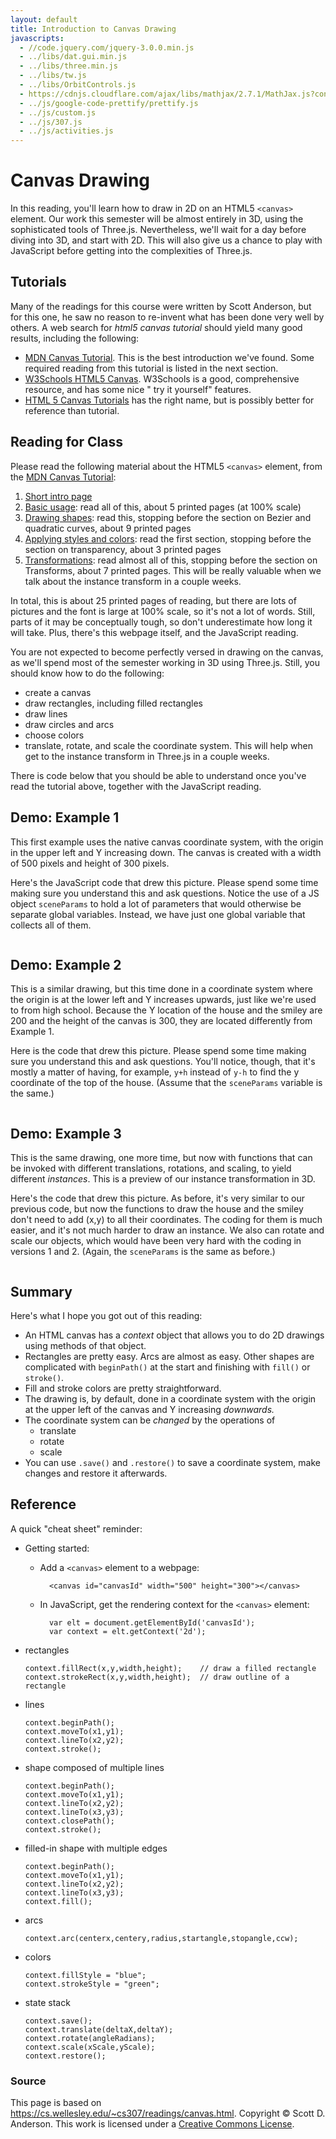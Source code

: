 ```yaml
---
layout: default
title: Introduction to Canvas Drawing
javascripts:
  - //code.jquery.com/jquery-3.0.0.min.js
  - ../libs/dat.gui.min.js
  - ../libs/three.min.js
  - ../libs/tw.js
  - ../libs/OrbitControls.js
  - https://cdnjs.cloudflare.com/ajax/libs/mathjax/2.7.1/MathJax.js?config=TeX-AMS-MML_HTMLorMML
  - ../js/google-code-prettify/prettify.js
  - ../js/custom.js
  - ../js/307.js
  - ../js/activities.js
---
```

# Canvas Drawing

In this reading, you'll learn how to draw in 2D on an HTML5 `<canvas>`
element. Our work this semester will be almost entirely in 3D, using the
sophisticated tools of Three.js. Nevertheless, we'll wait for a day before
diving into 3D, and start with 2D. This will also give us a chance to play
with JavaScript before getting into the complexities of Three.js.

## Tutorials

Many of the readings for this course were written by Scott Anderson, but for
this one, he saw no reason to re-invent what has been done very well by
others. A web search for _html5 canvas tutorial_ should yield many good
results, including the following:

  * [ MDN Canvas Tutorial](http://developer.mozilla.org/en-US/docs/Web/Guide/HTML/Canvas_tutorial). This is the best introduction we've found. Some required reading from this tutorial is listed in the next section. 
  * [W3Schools HTML5 Canvas](http://www.w3schools.com/html/html5_canvas.asp). W3Schools is a good, comprehensive resource, and has some nice " try it yourself" features. 
  * [HTML 5 Canvas Tutorials](https://www.html5canvastutorials.com/) has the right name, but is possibly better for reference than tutorial.  

## Reading for Class

Please read the following material about the HTML5 `<canvas>` element, from
the [ MDN Canvas Tutorial](http://developer.mozilla.org/en-US/docs/Web/Guide/HTML/Canvas_tutorial):

  1.  [Short intro page](http://developer.mozilla.org/en-US/docs/Web/Guide/HTML/Canvas_tutorial)
  2.  [Basic usage](http://developer.mozilla.org/en-US/docs/Web/Guide/HTML/Canvas_tutorial/Basic_usage "Canvas_tutorial/Basic_usage"): read all of this, about 5 printed pages (at 100% scale)
  3.  [Drawing shapes](http://developer.mozilla.org/en-US/docs/Web/Guide/HTML/Canvas_tutorial/Drawing_shapes "Canvas_tutorial/Drawing_shapes"): read this, stopping before the section on Bezier and quadratic curves, about 9 printed pages 
  4.  [Applying styles and colors](http://developer.mozilla.org/en-US/docs/Web/Guide/HTML/Canvas_tutorial/Applying_styles_and_colors "Canvas_tutorial/Applying_styles_and_colors"): read the first section, stopping before the section on transparency, about 3 printed pages 
  5.  [Transformations](http://developer.mozilla.org/en-US/docs/Web/Guide/HTML/Canvas_tutorial/Transformations "Canvas_tutorial/Transformations"): read almost all of this, stopping before the section on Transforms, about 7 printed pages. This will be really valuable when we talk about the instance transform in a couple weeks. 

In total, this is about 25 printed pages of reading, but there are lots of
pictures and the font is large at 100% scale, so it's not a lot of words.
Still, parts of it may be conceptually tough, so don't underestimate how long
it will take. Plus, there's this webpage itself, and the JavaScript reading.

You are not expected to become perfectly versed in drawing on the canvas, as
we'll spend most of the semester working in 3D using Three.js. Still, you
should know how to do the following:

  * create a canvas 
  * draw rectangles, including filled rectangles 
  * draw lines 
  * draw circles and arcs 
  * choose colors 
  * translate, rotate, and scale the coordinate system. This will help when get to the instance transform in Three.js in a couple weeks. 

There is code below that you should be able to understand once you've read the
tutorial above, together with the JavaScript reading.

## Demo: Example 1

This first example uses the native canvas coordinate system, with the origin
in the upper left and Y increasing down. The canvas is created with a width of
500 pixels and height of 300 pixels.

<canvas id="canvas1" width="500" height="300"></canvas>

<script id="drawCanvas1">
function drawHouse1(ctx,params) {
    /* draws a house. Assumes a native coordinate system */
    var x = params.houseX || 50;
    var y = params.houseY || 200;
    var w = params.houseWidth || 50;
    var h = params.houseHeight || 80;
    ctx.fillStyle = params.houseColor || "red";

    ctx.beginPath();
    ctx.moveTo(x,y);             // lower left
    ctx.lineTo(x+w,y);           // lower right
    ctx.lineTo(x+w,y-h);         // upper right
    ctx.lineTo(x+w/2,y-(h+w/2)); // peak 
    ctx.lineTo(x,y-h);           // upper left
    ctx.lineTo(x,y);             // lower left, the beginning
    ctx.fill();
}

var sceneParams = {
       houseX: 300,
       houseY: 200,
       houseWidth: 80,
       houseHeight: 60,
       houseRotate: 0,
       houseColor: '#ff2233',
       smileyRadius: 75,
       smileyX: 150,
       smileyY: 200,
       smileyScaleX: 1,
       smileyScaleY: 1,
       lastParm: null
    };

function drawSmiley1(ctx,params) {
    // draws a smiley face centered at (smileyX,smileyY)
    // modified this code from the MDN tutorial
    // assumes a native coordinate system
    var x = params.smileyX || 150;
    var y = params.smileyY || 200;
    var outer = params.smileyRadius || 75;
    var inner = outer * 0.7;
    var eyex = 15;
    var eyey = 10;
    var eyeradius = 5;

    ctx.beginPath();
    ctx.arc(x,y,outer,0,2*Math.PI,true); // outer circle
    ctx.fillStyle = "yellow";
    ctx.fill();
   
    ctx.beginPath();
    ctx.arc(x,y,inner,0,Math.PI,false); // mouth (clockwise)
    ctx.strokeStyle = "red"
    ctx.stroke();

    ctx.beginPath();
    ctx.arc(x+eyex,y-eyey,eyeradius,0,2*Math.PI,true); // right eye
    ctx.fillStyle = "black";
    ctx.fill();

    ctx.beginPath();
    ctx.arc(x-eyex,y-eyey,eyeradius,0,2*Math.PI,true); // left eye
    ctx.fillStyle = "black";
    ctx.fill();
}

function redrawCanvas1() {
    var ctx = document.getElementById('canvas1').getContext('2d');
    drawHouse1(ctx,sceneParams);
    drawSmiley1(ctx,sceneParams);
}
       
redrawCanvas1();
</script>

Here's the JavaScript code that drew this picture. Please spend some time
making sure you understand this and ask questions. Notice the use of a JS
object `sceneParams` to hold a lot of parameters that would otherwise be
separate global variables. Instead, we have just one global variable that
collects all of them.

<pre data-codefrom="drawCanvas1" class="prettyprint lang-js linenums">
</pre>

    

## Demo: Example 2

This is a similar drawing, but this time done in a coordinate system where the
origin is at the lower left and Y increases upwards, just like we're used to
from high school. Because the Y location of the house and the smiley are 200
and the height of the canvas is 300, they are located differently from Example
1.

<canvas id="canvas2" width="500" height="300"></canvas>

<script id="drawCanvas2">
function flipY(ctx) {
    var canvas = ctx.canvas;
    var w = canvas.clientWidth;
    var h = canvas.clientHeight;
    ctx.translate(0,h);
    ctx.scale(1,-1);
}   

function drawHouse2(ctx,params) {
    /* draws a house. Assumes a flipped coordinate system */
    var x = params.houseX || 50;
    var y = params.houseY || 0;
    var w = params.houseWidth || 50;
    var h = params.houseHeight || 80;
    ctx.fillStyle = params.houseColor || "red";

    ctx.beginPath();
    ctx.moveTo(x,y);           // lower left
    ctx.lineTo(x+w,y);         // lower right
    ctx.lineTo(x+w,y+h);       // upper right
    ctx.lineTo(x+w/2,y+h+w/2); // peak
    ctx.lineTo(x,y+h);         // upper left
    ctx.lineTo(x,y);           // lower left, the beginning
    ctx.fill();
}

function drawSmiley2(ctx,params) {
    // Draws a smiley face centered at (smileyX,smileyY)
    // modified this code from MDN tutorial
    // assumes a flipped coordinate system
    var x = params.smileyX || 200;
    var y = params.smileyY || 300;
    var outer = params.smileyRadius || 75;
    var inner = outer * 0.7;
    var eyex = 15;
    var eyey = 10;
    var eyeradius = 5;

    ctx.beginPath();
    ctx.arc(x,y,outer,0,2*Math.PI,true); // outer circle
    ctx.fillStyle = "yellow";
    ctx.fill();
   
    ctx.beginPath();
    ctx.arc(x,y,inner,0,Math.PI,true); // mouth (counter-clockwise)
    ctx.strokeStyle = "red";
    ctx.stroke();

    ctx.beginPath();
    ctx.arc(x+eyex,y+eyey,eyeradius,0,2*Math.PI,true); // right eye
    ctx.fillStyle = "black";
    ctx.fill();

    ctx.beginPath();
    ctx.arc(x-eyex,y+eyey,eyeradius,0,2*Math.PI,true); // left eye
    ctx.fillStyle = "black";
    ctx.fill();
}

function redrawCanvas2() {
    var ctx = document.getElementById('canvas2').getContext('2d');
    flipY(ctx);
    drawHouse2(ctx,sceneParams);
    drawSmiley2(ctx,sceneParams);
}
       
redrawCanvas2();
</script>

Here is the code that drew this picture. Please spend some time making sure
you understand this and ask questions. You'll notice, though, that it's mostly
a matter of having, for example, `y+h` instead of `y-h` to find the y
coordinate of the top of the house. (Assume that the `sceneParams` variable is
the same.)

<pre data-codefrom="drawCanvas2" class="prettyprint lang-js linenums">
</pre>

    
    
    

## Demo: Example 3

This is the same drawing, one more time, but now with functions that can be
invoked with different translations, rotations, and scaling, to yield
different _instances_. This is a preview of our instance transformation in 3D.

<canvas id="canvas3" width="500" height="300"></canvas>

<script id="drawCanvas3">
function drawHouse3(ctx,params) {
    /* draws a house. Assumes a flipped coordinate system. Draws the
    house at (0,0). */
    var w = params.houseWidth || 50;
    var h = params.houseHeight || 80;
    ctx.fillStyle = params.houseColor || "red";

    ctx.beginPath();
    ctx.moveTo(0,0);         // lower left
    ctx.lineTo(w,0);         // lower right
    ctx.lineTo(w,h);         // upper right
    ctx.lineTo(w/2,h+w/2);   // peak
    ctx.lineTo(0,h);         // upper left
    ctx.lineTo(0,0);         // lower left, the beginning
    ctx.fill();
}

function drawHouseInstance(ctx,x,y) {
    // draws a house at (x,y)
    ctx.save();
    ctx.translate(x,y);
    drawHouse3(ctx,sceneParams);
    ctx.restore();
}
       
function drawSmiley3(ctx,params) {
    // Draws a smiley face centered at current location
    // modified this code from MDN tutorial
    // assumes a flipped coordinate system
    var outer = params.smileyRadius || 75;
    var inner = outer * 0.7;
    var eyey = 10;
    var eyex = 15;
    var eyeradius = 5;

    ctx.beginPath();
    ctx.arc(0,0,outer,0,2*Math.PI,true); // outer circle
    ctx.fillStyle = "yellow";
    ctx.fill();
  
    ctx.beginPath();
    ctx.arc(0,0,inner,0,Math.PI,true); // mouth (counter-clockwise)
    ctx.strokeStyle = "red"
    ctx.stroke();

    ctx.beginPath();
    ctx.arc(eyex,eyey,eyeradius,0,2*Math.PI,true); // right eye
    ctx.fillStyle = "black";
    ctx.fill();

    ctx.beginPath();
    ctx.arc(-eyex,eyey,eyeradius,0,2*Math.PI,true); // left eye
    ctx.fillStyle = "black";
    ctx.fill();
}

function drawSmileyInstance(ctx,x,y) {
    // draws a smiley at (x,y)
    ctx.save();
    ctx.translate(x,y);
    drawSmiley3(ctx,sceneParams);
    ctx.restore();
}

function redrawCanvas3() {
    var ctx = document.getElementById('canvas3').getContext('2d');
    flipY(ctx);
    drawHouseInstance(ctx,sceneParams.houseX,sceneParams.houseY);
    drawSmileyInstance(ctx,sceneParams.smileyX,sceneParams.smileyY);
}
       
redrawCanvas3();
</script>

Here's the code that drew this picture. As before, it's very similar to our
previous code, but now the functions to draw the house and the smiley don't
need to add (x,y) to all their coordinates. The coding for them is much
easier, and it's not much harder to draw an instance. We also can rotate and
scale our objects, which would have been very hard with the coding in versions
1 and 2. (Again, the `sceneParams` is the same as before.)

<pre data-codefrom="drawCanvas3" class="prettyprint lang-js linenums">
</pre>

    
    
    

## Summary

Here's what I hope you got out of this reading:

  * An HTML canvas has a _context_ object that allows you to do 2D drawings using methods of that object. 
  * Rectangles are pretty easy. Arcs are almost as easy. Other shapes are complicated with `beginPath()` at the start and finishing with `fill()` or `stroke()`. 
  * Fill and stroke colors are pretty straightforward. 
  * The drawing is, by default, done in a coordinate system with the origin at the upper left of the canvas and Y increasing _downwards._
  * The coordinate system can be _changed_ by the operations of 
    * translate 
    * rotate 
    * scale 
  * You can use `.save()` and `.restore()` to save a coordinate system, make changes and restore it afterwards.  

## Reference <a id="canvas_reference"></a>

A quick "cheat sheet" reminder:

  * Getting started: 
    * Add a `<canvas>` element to a webpage: 
        
            <canvas id="canvasId" width="500" height="300"></canvas>
        

    * In JavaScript, get the rendering context for the `<canvas>` element: 
        
            var elt = document.getElementById('canvasId');
            var context = elt.getContext('2d');
        

  * rectangles 
    
        context.fillRect(x,y,width,height);    // draw a filled rectangle
        context.strokeRect(x,y,width,height);  // draw outline of a rectangle
    

  * lines 
    
        context.beginPath();
        context.moveTo(x1,y1);
        context.lineTo(x2,y2);
        context.stroke();
    

  * shape composed of multiple lines 
    
        context.beginPath();
        context.moveTo(x1,y1);
        context.lineTo(x2,y2);
        context.lineTo(x3,y3);
        context.closePath();
        context.stroke();
    

  * filled-in shape with multiple edges 
    
        context.beginPath();
        context.moveTo(x1,y1);
        context.lineTo(x2,y2);
        context.lineTo(x3,y3);
        context.fill();
    

  * arcs 
    
        context.arc(centerx,centery,radius,startangle,stopangle,ccw);
    

  * colors 
    
        context.fillStyle = "blue";
        context.strokeStyle = "green";
    

  * state stack 
    
        context.save();
        context.translate(deltaX,deltaY);
        context.rotate(angleRadians);
        context.scale(xScale,yScale);
        context.restore();
    

### Source

This page is based on <https://cs.wellesley.edu/~cs307/readings/canvas.html>. Copyright &copy; Scott D. Anderson. This work is licensed under a [Creative Commons License](http://creativecommons.org/licenses/by-nc-sa/1.0/). 


<script>
addScriptElements();
addExecuteButtons();    // has to be done before pretty-printing
handle_code_jsfunction(); // also before pretty-printing
handle_codefrom();
handle_codeurl();
// ready for pretty-printing
checkPreElements();
trimPreElements();
addPrettyPrintClass();
addPreExamples();
prettyPrint();
hideFromStudent();
// do we still want this?
// sh_highlightDocument();
</script>
